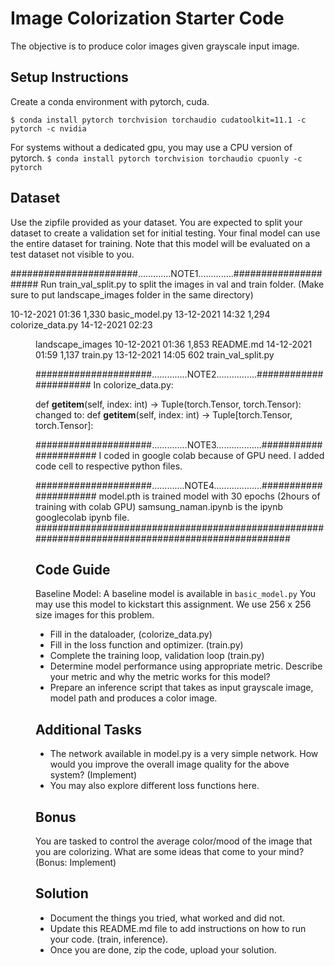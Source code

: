 # Image Colorization Starter Code
The objective is to produce color images given grayscale input image. 

## Setup Instructions
Create a conda environment with pytorch, cuda. 

`$ conda install pytorch torchvision torchaudio cudatoolkit=11.1 -c pytorch -c nvidia`

For systems without a dedicated gpu, you may use a CPU version of pytorch.
`$ conda install pytorch torchvision torchaudio cpuonly -c pytorch`

## Dataset
Use the zipfile provided as your dataset. You are expected to split your dataset to create a validation set for initial testing. Your final model can use the entire dataset for training. Note that this model will be evaluated on a test dataset not visible to you.





#######################.............NOTE1..............#####################
Run train_val_split.py to split the images in val and train folder.
(Make sure to put landscape_images folder in the same directory)

10-12-2021  01:36             1,330 		basic_model.py
13-12-2021  14:32             1,294 		colorize_data.py
14-12-2021  02:23              <DIR>          	landscape_images
10-12-2021  01:36             1,853 		README.md
14-12-2021  01:59             1,137 		train.py
13-12-2021  14:05               602 		train_val_split.py

#####################..............NOTE2................######################
In colorize_data.py:

 def __getitem__(self, index: int) -> Tuple(torch.Tensor, torch.Tensor):
changed to:
 def __getitem__(self, index: int) -> Tuple[torch.Tensor, torch.Tensor]:

#####################..............NOTE3..................######################
I coded in google colab because of GPU need. I added code cell to respective python files.

#####################.............NOTE4...................######################
model.pth is trained model with 30 epochs (2hours of training with colab GPU)
samsung_naman.ipynb is the ipynb googlecolab ipynb file.
##################################################################################################

## Code Guide
Baseline Model: A baseline model is available in `basic_model.py` You may use this model to kickstart this assignment. We use 256 x 256 size images for this problem.
-	Fill in the dataloader, (colorize_data.py)
-	Fill in the loss function and optimizer. (train.py)
-	Complete the training loop, validation loop (train.py)
-	Determine model performance using appropriate metric. Describe your metric and why the metric works for this model? 
- Prepare an inference script that takes as input grayscale image, model path and produces a color image. 

## Additional Tasks 
- The network available in model.py is a very simple network. How would you improve the overall image quality for the above system? (Implement)
- You may also explore different loss functions here.

## Bonus
You are tasked to control the average color/mood of the image that you are colorizing. What are some ideas that come to your mind? (Bonus: Implement)

## Solution
- Document the things you tried, what worked and did not. 
- Update this README.md file to add instructions on how to run your code. (train, inference). 
- Once you are done, zip the code, upload your solution.  
